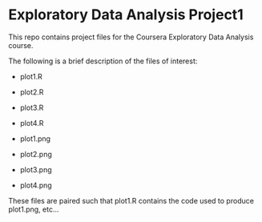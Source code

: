 Exploratory Data Analysis Project1
==================================

This repo contains project files for the Coursera Exploratory Data Analysis 
course.

The following is a brief description of the files of interest:

* plot1.R
* plot2.R
* plot3.R
* plot4.R

* plot1.png
* plot2.png
* plot3.png
* plot4.png

These files are paired such that plot1.R contains the code used to produce
plot1.png, etc...

